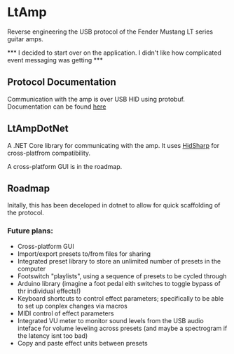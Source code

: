 # LtAmp
Reverse engineering the USB protocol of the Fender Mustang LT series guitar amps.

*** I decided to start over on the application. I didn't like how complicated event messaging was getting ***

## Protocol Documentation
Communication with the amp is over USB HID using protobuf. Documentation can be found [here](/Docs/Protocol.md)

## LtAmpDotNet
A .NET Core library for communicating with the amp. It uses [HidSharp](https://github.com/IntergatedCircuits/HidSharp) for cross-platfrom compatibility.

A cross-platform GUI is in the roadmap.

## Roadmap
Initally, this has been deceloped in dotnet to allow for quick scaffolding of the protocol.

### Future plans:
- Cross-platform GUI
- Import/export presets to/from files for sharing
- Integrated preset library to store an unlimited number of presets in the computer
- Footswitch "playlists", using a sequence of presets to be cycled through
- Arduino library (imagine a foot pedal eith switches to toggle bypass of thr individual effects!)
- Keyboard shortcuts to control effect parameters; specifically to be able to set up conplex changes via macros
- MIDI control of effect parameters
- Integrated VU meter to monitor sound levels from the USB audio inteface for volume leveling across presets (and maybe a spectrogram if the latency isnt too bad)
- Copy and paste effect units between presets

